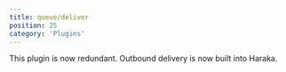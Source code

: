 ```yaml
---
title: queue/deliver
position: 25
category: 'Plugins'
---
```


This plugin is now redundant. Outbound delivery is now built into Haraka.
